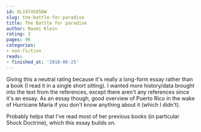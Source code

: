 ```yaml
---
id: OL19745058W
slug: the-battle-for-paradise
title: The Battle for paradise
author: Naomi Klein
rating: 3
pages: 96
categories:
- non-fiction
reads:
- finished_at: '2018-06-25'
---
```

Giving this a neutral rating because it's really a long-form essay rather than a book (I read it in a single short sitting). I wanted more history/data brought into the text from the references, except there aren't any references since it's an essay. As an essay though, good overview of Puerto Rico in the wake of Hurricane Maria if you don't know anything about it (which I didn't).

Probably helps that I've read most of her previous books (in particular Shock Doctrine), which this essay builds on.
